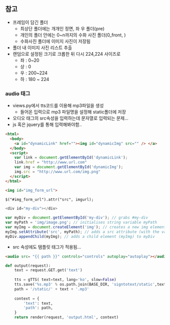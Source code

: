 ## 참고

- 프레임이 담긴 폴더
  - 최상단 폴더에는 개개인 정면, 좌 우 폴더(pre)
  - 개인의 폴더 안에는 0~n까지의 수화 사진 폴더(0_front, )
  - 수화사진 폴더에 이미지 사진이 저장됨
- 폴더 내 이미지 사진 리스트 추출
- 랜덤으로 설정된 크기로 크롭한 뒤 다시 224,224 사이즈로
  - 좌 : 0~20
  - 상 : 0
  - 우 : 200~224
  - 하 : 180 ~ 224



### audio 태그

- views.py에서 tts코드를 이용해 mp3파일을 생성
  - 들어온 입력으로 mp3 파일명을 설정해 static폴더에 저장
- 오디오 태그의 src속성을 입력하는데 문자열로 입력되는 문제...
- js 혹은 jquery를 통해 입력해봐야함..



```html
<html>
  <body>
    <a id="dynamicLink" href=""><img id="dynamicImg" src="" /> </a>
  </body>
  <script>
    var link = document.getElementById('dynamicLink'); 
    link.href = "http://www.url.com"
    var img = document.getElementById('dynamicImg'); 
    img.src = "http://www.url.com/img.png"
  </script>
</html>
```



```html
<img id="img_form_url">

$("#img_form_url").attr("src", imgurl);
```



```javascript
<div id="my-div"></div>

var myDiv = document.getElementById('my-div'); // grabs #my-div
var myPath = 'img/image.png'; // initialises string variable myPath
var myImg = document.createElement('img'); // creates a new img element
myImg.setAttribute('src', myPath); // adds a src attribute (with the value myPath) to myImg
myDiv.appendChild(myImg); // adds a child element (myImg) to myDiv
```



- src 속성에도 탬플릿 태그가 적용됨...

```html
<audio src= "{{ path }}" controls="controls" autoplay="autoplay"></audio>
```

```python
def output(request):
    text = request.GET.get('text')
    
    tts = gTTS( text=text, lang='ko', slow=False)
    tts.save('%s.mp3' % os.path.join(BASE_DIR, 'signtotext/static',text))
    path = '/static/' + text + '.mp3'
    
    context = {
        'text': text,
        'path': path,
    }
    return render(request, 'output.html', context)
```

